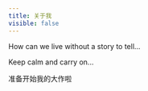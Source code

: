 ```yaml
---
title: 关于我
visible: false
---
```


How can we live without a story to tell...

Keep calm and carry on...

准备开始我的大作啦